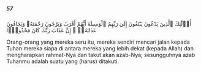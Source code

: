 ##### 57

<span class="ayah">أُو۟لَٰٓئِكَ ٱلَّذِينَ يَدْعُونَ يَبْتَغُونَ إِلَىٰ رَبِّهِمُ ٱلْوَسِيلَةَ أَيُّهُمْ أَقْرَبُ وَيَرْجُونَ رَحْمَتَهُۥ وَيَخَافُونَ عَذَابَهُۥٓ ۚ إِنَّ عَذَابَ رَبِّكَ كَانَ مَحْذُورًۭا</span>

<span class="ayah_translation">Orang-orang yang mereka seru itu, mereka sendiri mencari jalan kepada Tuhan mereka siapa di antara mereka yang lebih dekat (kepada Allah) dan mengharapkan rahmat-Nya dan takut akan azab-Nya; sesungguhnya azab Tuhanmu adalah suatu yang (harus) ditakuti.</span>
